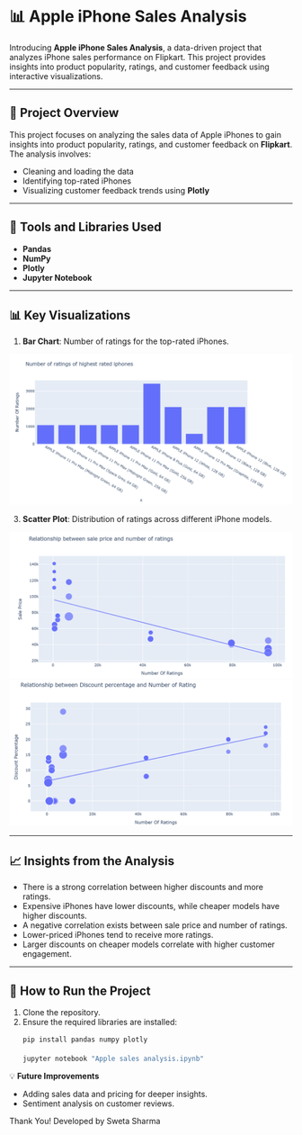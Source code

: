 # 📊 Apple iPhone Sales Analysis

Introducing **Apple iPhone Sales Analysis**, a data-driven project that analyzes iPhone sales performance on Flipkart. This project provides insights into product popularity, ratings, and customer feedback using interactive visualizations.

---

## 📝 Project Overview
This project focuses on analyzing the sales data of Apple iPhones to gain insights into product popularity, ratings, and customer feedback on **Flipkart**. The analysis involves:
- Cleaning and loading the data
- Identifying top-rated iPhones
- Visualizing customer feedback trends using **Plotly**

---

## 🔧 Tools and Libraries Used
- **Pandas**
- **NumPy**
- **Plotly**
- **Jupyter Notebook**

---

## 📊 Key Visualizations
1. **Bar Chart**: Number of ratings for the top-rated iPhones.
   
<img width="800" src="https://github.com/sweta-unh/Apple-Sales-Analysis/blob/main/Number%20of%20ratings%20of%20highest%20rated%20iphones.png" alt="Bar Chart of Ratings">

   
3. **Scatter Plot**: Distribution of ratings across different iPhone models.

<img width="800" src="https://github.com/sweta-unh/Apple-Sales-Analysis/blob/main/Relationship%20between%20sale%20price%20and%20number%20of%20ratings.png" alt="Bar Chart of Ratings">

<img width="800" src="https://github.com/sweta-unh/Apple-Sales-Analysis/blob/main/Relationship%20between%20Discount%20percentage%20and%20Number%20of%20rating.png" alt="Bar Chart of Ratings">

---

## 📈 Insights from the Analysis

- There is a strong correlation between higher discounts and more ratings.
- Expensive iPhones have lower discounts, while cheaper models have higher discounts.
- A negative correlation exists between sale price and number of ratings.
- Lower-priced iPhones tend to receive more ratings.
- Larger discounts on cheaper models correlate with higher customer engagement.

---

## 🚀 How to Run the Project
1. Clone the repository.
2. Ensure the required libraries are installed:
   ```bash
   pip install pandas numpy plotly

   jupyter notebook "Apple sales analysis.ipynb"

💡 **Future Improvements**

- Adding sales data and pricing for deeper insights.
- Sentiment analysis on customer reviews.



Thank You!
Developed by Sweta Sharma
